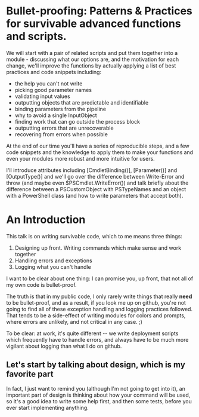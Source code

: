 # Bullet-proofing: Patterns & Practices for survivable advanced functions and scripts.

We will start with a pair of related scripts and put them together into a module - discussing what our options are, and the motivation for each change, we'll improve the functions by actually applying a list of best practices and code snippets including:

- the help you can't not write
- picking good parameter names
- validating input values
- outputting objects that are predictable and identifiable
- binding parameters from the pipeline
- why to avoid a single InputObject
- finding work that can go outside the process block
- outputting errors that are unrecoverable
- recovering from errors when possible

At the end of our time you'll have a series of reproducible steps, and a few code snippets and the knowledge to apply them to make your functions and even your modules more robust and more intuitive for users.

I'll introduce attributes including [CmdletBinding()], [Parameter()] and [OutputType()] and we'll go over the difference between Write-Error and throw (and maybe even $PSCmdlet.WriteError()) and talk briefly about the difference between a PSCustomObject with PSTypeNames and an object with a PowerShell class (and how to write parameters that accept both).

# An Introduction

This talk is on writing survivable code, which to me means three things:

1. Designing up front. Writing commands which make sense and work together
2. Handling errors and exceptions
3. Logging what you can't handle

I want to be clear about one thing: I can promise you, up front, that not all of my own code is bullet-proof.

The truth is that in my public code, I only rarely write things that really **need** to be bullet-proof, and as a result, if you look me up on github, you're not going to find all of these exception handling and logging practices followed. That tends to be a side-effect of writing modules for colors and prompts, where errors are unlikely, and not critical in any case. ;)

To be clear: at work, it's quite different -- we write deployment scripts which frequently have to handle errors, and always have to be much more vigilant about logging than what I do on github.

## Let's start by talking about design, which is my favorite part

In fact, I just want to remind you (although I'm not going to get into it), an important part of design is thinking about how your command will be used, so it's a good idea to write some help first, and then some tests, before you ever start implementing anything.